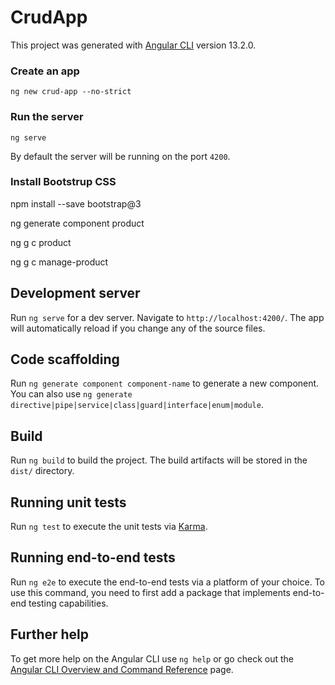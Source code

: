 # CrudApp

This project was generated with [Angular CLI](https://github.com/angular/angular-cli) version 13.2.0.

### Create an app
```
ng new crud-app --no-strict
```

### Run the server
```
ng serve
```
By default the server will be running on the port `4200`.

### Install Bootstrup CSS
npm install --save bootstrap@3

ng generate component product

ng g c product

ng g c manage-product



## Development server

Run `ng serve` for a dev server. Navigate to `http://localhost:4200/`. The app will automatically reload if you change any of the source files.

## Code scaffolding

Run `ng generate component component-name` to generate a new component. You can also use `ng generate directive|pipe|service|class|guard|interface|enum|module`.

## Build

Run `ng build` to build the project. The build artifacts will be stored in the `dist/` directory.

## Running unit tests

Run `ng test` to execute the unit tests via [Karma](https://karma-runner.github.io).

## Running end-to-end tests

Run `ng e2e` to execute the end-to-end tests via a platform of your choice. To use this command, you need to first add a package that implements end-to-end testing capabilities.

## Further help

To get more help on the Angular CLI use `ng help` or go check out the [Angular CLI Overview and Command Reference](https://angular.io/cli) page.
